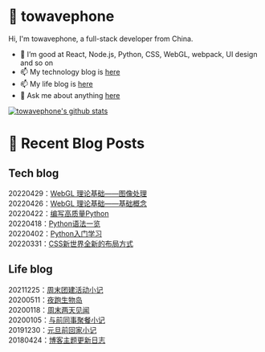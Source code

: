 # :ramen: towavephone
Hi, I'm towavephone, a full-stack developer from China.

- 🌱 I’m good at React, Node.js, Python, CSS, WebGL, webpack, UI design and so on
- 📫 My technology blog is [here](https://blog.towavephone.com/)
- 📫 My life blog is [here](https://www.towavephone.com/)
- 💬 Ask me about anything [here](https://github.com/towavephone/towavephone/issues)

[![towavephone's github stats](https://github-readme-stats.vercel.app/api?username=towavephone)](https://github.com/anuraghazra/github-readme-stats)

# :memo: Recent Blog Posts

## Tech blog
<!-- tech blog start -->
20220429：[WebGL 理论基础——图像处理](https://blog.towavephone.com/webgl-fundamental-image-processing/)  
20220426：[WebGL 理论基础——基础概念](https://blog.towavephone.com/webgl-fundamental-base-concept/)  
20220422：[编写高质量Python](https://blog.towavephone.com/writing-high-quality-python/)  
20220418：[Python语法一览](https://blog.towavephone.com/python-syntax-overview/)  
20220402：[Python入门学习](https://blog.towavephone.com/python-introduce-learn/)  
20220331：[CSS新世界全新的布局方式](https://blog.towavephone.com/css-new-world-new-layout/)  
<!-- tech blog end -->

## Life blog
<!-- life blog start -->
20211225：[周末团建活动小记](https://www.towavephone.com/2021/12/25/weekend-company-tour/)  
20200511：[夜跑生物岛](https://www.towavephone.com/2020/05/11/run-in-bio-island/)  
20200118：[周末两天见闻](https://www.towavephone.com/2020/01/18/weekend-story/)  
20200105：[与前同事聚餐小记](https://www.towavephone.com/2020/01/05/former-colleagues-dinner/)  
20191230：[元旦前回家小记](https://www.towavephone.com/2019/12/30/new-year-day-go-home/)  
20180424：[博客主题更新日志](https://www.towavephone.com/2018/04/24/update/)  
<!-- life blog end -->

